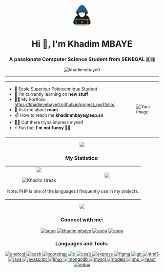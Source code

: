 <div align="center">
  <img src="https://github.com/0xAbdulKhalid/0xAbdulKhalid/raw/main/assets/mdImages/about_me.gif" width="70px">
</div>
<h1 align="center">Hi 👋, I'm Khadim MBAYE</h1>
<h3 align="center">A passionate Computer Science Student from SENEGAL 🇸🇳</h3>

<p align="center"> <img src="https://komarev.com/ghpvc/?username=khadimmbaye0&label=Profile%20views&color=0e75b6&style=flat" alt="khadimmbaye0" /> </p>

---
<table align="center" border="0">
<tr>
  <td>
    <ul>
      <li>🏫 Ecole Superieur Polytechnique Student</b></li>
      <li>🔭 I’m currently learning on <b>new stuff</b></li>
      <li>👨‍💻 My Portfolio <a href="https://khadimmbaye0.github.io/project_portfolio/">https://khadimmbaye0.github.io/project_portfolio/</a></li>
      <li>💬 Ask me about <b>react</b></li>
      <li>📫 How to reach me <b>khadimmbaye@esp.sn</b></li>
      <li>🥷🏿 Out there tryna impress myself</b></li>
      <li>⚡ Fun fact <b>I'm not funny 🍷🗿</b></li>
    </ul>
  </td>
  <td>
    <img src="https://i.pinimg.com/originals/e4/fe/e2/e4fee29ce8bdc37dc8e0e135456c2e14.gif" width="450px" alt="Your Image">
  </td>
</tr>
</table>

  <p  align="center">
<img src="https://user-images.githubusercontent.com/73097560/115834477-dbab4500-a447-11eb-908a-139a6edaec5c.gif"> 
                  
  <br>

  <h3 align="center">My Statistics:</h3>

  
  
<table align="center">
<tr border="none">
<td width="50%" align="center">
  <img align="center" src="https://github-readme-stats.vercel.app/api?username=khadimmbaye0&theme=dark&show_icons=true&count_private=true" />
  <br><br>
  <img title="🔥 Get streak stats for your profile at git.io/streak-stats" alt="Khadim streak" src="https://github-readme-streak-stats.herokuapp.com/?user=khadimmbaye0&theme=dark&hide_border=false" />
</td>

<td width="50%" align="center">
  <img align="center" src="https://github-readme-stats.anuraghazra1.vercel.app/api/top-langs/?username=khadimmbaye0&theme=dark&hide_border=false&no-bg=true&no-frame=true&langs_count=10"/>
</td>
</tr>
<tr border="none">
<td colspan="2" align="center">
  <p>Note: PHP is one of the languages I frequently use in my projects.</p>
</td>
</tr>
</table>
<p  align="center">
<img src="https://user-images.githubusercontent.com/73097560/115834477-dbab4500-a447-11eb-908a-139a6edaec5c.gif"> 
                  
  <br>

<h3 align="center">Connect with me:</h3>
<p align="center">
<a href="https://twitter.com/soon" target="blank"><img align="center" src="https://raw.githubusercontent.com/rahuldkjain/github-profile-readme-generator/master/src/images/icons/Social/twitter.svg" alt="soon" height="30" width="40" /></a>
<a href="https://linkedin.com/in/khadim mbaye" target="blank"><img align="center" src="https://raw.githubusercontent.com/rahuldkjain/github-profile-readme-generator/master/src/images/icons/Social/linked-in-alt.svg" alt="khadim mbaye" height="30" width="40" /></a>
<a href="https://stackoverflow.com/users/soon" target="blank"><img align="center" src="https://raw.githubusercontent.com/rahuldkjain/github-profile-readme-generator/master/src/images/icons/Social/stack-overflow.svg" alt="soon" height="30" width="40" /></a>
<a href="https://instagram.com/soon" target="blank"><img align="center" src="https://raw.githubusercontent.com/rahuldkjain/github-profile-readme-generator/master/src/images/icons/Social/instagram.svg" alt="soon" height="30" width="40" /></a>
</p>

<div align="center">
<h3 align="center">Languages and Tools:</h3>
<p align="center"> <a href="https://developer.android.com" target="_blank" rel="noreferrer"> <img src="https://github.com/Scar1109/skill-icons/blob/main/icons/AndroidStudio-Dark.svg" alt="android" width="40" height="40"/> </a> <a href="https://www.gnu.org/software/bash/" target="_blank" rel="noreferrer"> <img src="https://github.com/Scar1109/skill-icons/blob/main/icons/Bash-Dark.svg" alt="bash" width="40" height="40"/> </a> <a href="https://getbootstrap.com" target="_blank" rel="noreferrer"> <img src="https://github.com/Scar1109/skill-icons/blob/main/icons/Bootstrap.svg" alt="bootstrap" width="40" height="40"/> </a> <a href="https://www.cprogramming.com/" target="_blank" rel="noreferrer"> <img src="https://github.com/Scar1109/skill-icons/blob/main/icons/C.svg" alt="c" width="40" height="40"/> </a> <a href="https://www.w3schools.com/css/" target="_blank" rel="noreferrer"> <img src="https://github.com/Scar1109/skill-icons/blob/main/icons/CSS.svg" alt="css3" width="40" height="40"/> </a> <a href="https://expressjs.com" target="_blank" rel="noreferrer"> <img src="https://github.com/Scar1109/skill-icons/blob/main/icons/ExpressJS-Dark.svg" alt="express" width="40" height="40"/> </a> <a href="https://www.figma.com/" target="_blank" rel="noreferrer"> <img src="https://github.com/Scar1109/skill-icons/blob/main/icons/Figma-Dark.svg" alt="figma" width="40" height="40"/> </a> <a href="https://git-scm.com/" target="_blank" rel="noreferrer"> <img src="https://github.com/Scar1109/skill-icons/blob/main/icons/Git.svg" alt="git" width="40" height="40"/> </a> <a href="https://www.w3.org/html/" target="_blank" rel="noreferrer"> <img src="https://github.com/Scar1109/skill-icons/blob/main/icons/HTML.svg" alt="html5" width="40" height="40"/> </a> <a href="https://www.java.com" target="_blank" rel="noreferrer"> <img src="https://github.com/Scar1109/skill-icons/blob/main/icons/Java-Light.svg" alt="java" width="40" height="40"/> </a> <a href="https://github.com/Scar1109/skill-icons/blob/main/icons/JavaScript.svg" target="_blank" rel="noreferrer"> <img src="https://github.com/Scar1109/skill-icons/blob/main/icons/JavaScript.svg" alt="javascript" width="40" height="40"/> </a> <a href="https://www.linux.org/" target="_blank" rel="noreferrer"> <img src="https://github.com/Scar1109/skill-icons/blob/main/icons/Linux-Dark.svg" alt="linux" width="40" height="40"/> </a> <a href="https://www.mongodb.com/" target="_blank" rel="noreferrer"> <img src="https://github.com/Scar1109/skill-icons/blob/main/icons/MongoDB.svg" alt="mongodb" width="40" height="40"/> </a> <a href="https://www.mysql.com/" target="_blank" rel="noreferrer"> <img src="https://github.com/Scar1109/skill-icons/blob/main/icons/MySQL-Light.svg" alt="mysql" width="40" height="40"/> </a> <a href="https://nodejs.org" target="_blank" rel="noreferrer"> <img src="https://github.com/Scar1109/skill-icons/blob/main/icons/NodeJS-Light.svg" alt="nodejs" width="40" height="40"/> </a> <a href="https://www.php.net" target="_blank" rel="noreferrer"> <img src="https://github.com/Scar1109/skill-icons/blob/main/icons/PHP-Light.svg" alt="php" width="40" height="40"/> </a> <a href="https://reactjs.org/" target="_blank" rel="noreferrer"> <img src="https://github.com/Scar1109/skill-icons/blob/main/icons/React-Dark.svg" alt="react" width="40" height="40"/> </a> <a href="https://redux.js.org" target="_blank" rel="noreferrer"> <img src="https://github.com/Scar1109/skill-icons/blob/main/icons/Redux.svg" alt="redux" width="40" height="40"/> </a> </p>
</div>
